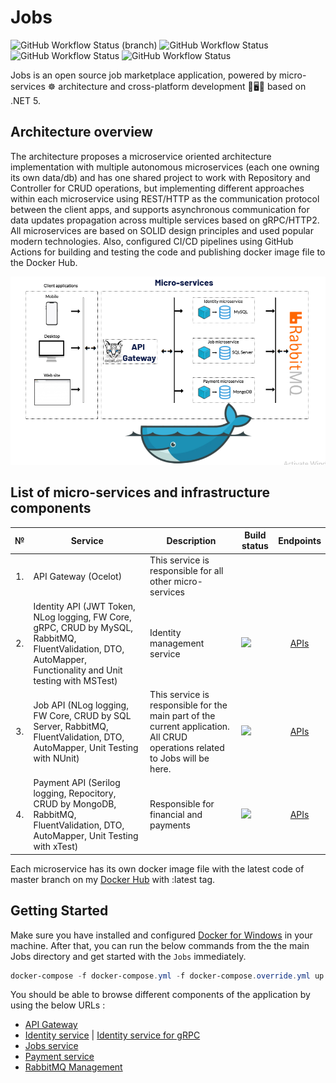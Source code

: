 # Jobs
<img alt="GitHub Workflow Status (branch)" src="https://img.shields.io/github/workflow/status/MirolimMajidov/Jobs/Build%20Jobs%20solution/master?label=Build%20Jobs%20solution">  <img alt="GitHub Workflow Status" src="https://img.shields.io/github/workflow/status/MirolimMajidov/Jobs/Identity%20service/master?label=Identity%20service%20tests">  <img alt="GitHub Workflow Status" src="https://img.shields.io/github/workflow/status/MirolimMajidov/Jobs/Job%20service/master?label=Job%20service%20tests">  <img alt="GitHub Workflow Status" src="https://img.shields.io/github/workflow/status/MirolimMajidov/Jobs/Payment%20service/master?label=Payment%20service%20tests">

Jobs is an open source job marketplace application, powered by micro-services ☸️ architecture and cross-platform development 📱🖥🐳 based on .NET 5.

## Architecture overview

The architecture proposes a microservice oriented architecture implementation with multiple autonomous microservices (each one owning its own data/db) and has one shared project to work with Repository and Controller for CRUD operations, but implementing different approaches within each microservice using REST/HTTP as the communication protocol between the client apps, and supports asynchronous communication for data updates propagation across multiple services based on gRPC/HTTP2. All microservices are based on SOLID design principles and used popular modern technologies. Also, configured CI/CD pipelines using GitHub Actions for building and testing the code and publishing docker image file to the Docker Hub.

<center><img src="img/JobsArchitecture.png"/></center>

## List of micro-services and infrastructure components

<table>
   <thead>
    <th>№</th>
    <th>Service</th>
    <th>Description</th>
    <th>Build status</th>
    <th>Endpoints</th>
  </thead>
  <tbody>
    <tr>
        <td align="center">1.</td>
        <td>API Gateway (Ocelot)</td>
        <td>This service is responsible for all other micro-services</td>
        <td></td>
        <td></td>
    </tr>
    <tr>
        <td align="center">2.</td>
        <td>Identity API (JWT Token, NLog logging, FW Core, gRPC, CRUD by MySQL, RabbitMQ, FluentValidation, DTO, AutoMapper, Functionality and Unit testing with MSTest)</td>
        <td>Identity management service</td>
        <td>
            <a href="https://github.com/MirolimMajidov/Jobs/actions?query=workflow%3AIdentity%20service">
                <img src="https://github.com/MirolimMajidov/Jobs/workflows/Identity%20service/badge.svg?branch=master">
            </a>
        </td>
        <td align="center"> 
            <a href="https://petstore.swagger.io/?url=https://raw.githubusercontent.com/MirolimMajidov/Jobs/master/src/Services/Identity/Identity.API/Swagger/v1/docs.json">
               APIs
            </a>
       </td>
    </tr>
    <tr>
        <td align="center">3.</td>
        <td>Job API (NLog logging, FW Core, CRUD by SQL Server, RabbitMQ, FluentValidation, DTO, AutoMapper, Unit Testing with NUnit)</td>
        <td>This service is responsible for the main part of the current application. All CRUD operations related to Jobs will be here.</td>
        <td>
            <a href="https://github.com/MirolimMajidov/Jobs/actions?query=workflow%3AJob%20service">
                <img src="https://github.com/MirolimMajidov/Jobs/workflows/Job%20service/badge.svg?branch=master">
            </a>
        </td>
        <td align="center"> 
            <a href="https://petstore.swagger.io/?url=https://raw.githubusercontent.com/MirolimMajidov/Jobs/master/src/Services/Job/Job.API/Swagger/v1/docs.json">
               APIs
            </a>
       </td>
    </tr>
    <tr>
        <td align="center">4.</td>
        <td>Payment API (Serilog logging, Repocitory, CRUD by MongoDB, RabbitMQ, FluentValidation, DTO, AutoMapper, Unit Testing with xTest)</td>
        <td>Responsible for financial and payments</td>
        <td>
            <a href="https://github.com/MirolimMajidov/Jobs/actions?query=workflow%3APayment%20service">
                <img src="https://github.com/MirolimMajidov/Jobs/workflows/Payment%20service/badge.svg?branch=master">
            </a>
        </td>
        <td align="center"> 
            <a href="https://petstore.swagger.io/?url=https://raw.githubusercontent.com/MirolimMajidov/Jobs/master/src/Services/Payment/Payment.API/Swagger/v1/docs.json">
               APIs
            </a>
       </td>
    </tr>
  </tbody>  
</table>

Each microservice has its own docker image file with the latest code of master branch on my [Docker Hub](https://hub.docker.com/u/mirolimmajidov/) with :latest tag.

## Getting Started

Make sure you have installed and configured [Docker for Windows](https://docs.docker.com/docker-for-windows/install/) in your machine. After that, you can run the below commands from the the main Jobs directory and get started with the `Jobs` immediately.

```powershell
docker-compose -f docker-compose.yml -f docker-compose.override.yml up -d
```

You should be able to browse different components of the application by using the below URLs :
<ul>
   <li><a href="http://localhost:7000/" rel="nofollow">API Gateway</a></li>
   <li><a href="http://localhost:7001/" rel="nofollow">Identity service</a> | <a href="http://localhost:7101/" rel="nofollow">Identity service for gRPC</a></li>
   <li><a href="http://localhost:7002/" rel="nofollow">Jobs service</a></li>
   <li><a href="http://localhost:7003/" rel="nofollow">Payment service</a></li>
   <li><a href="http://localhost:7014/" rel="nofollow">RabbitMQ Management</a></li>
</ul>
